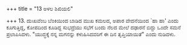+++
title = "13 ಅಳಲ ಶಿಖಿಯಲಿ"

+++
13. ದುಃಖವೆಂಬ ಬೆಂಕಿಯಿಂದ ಬಾಡಿದ ಮುಖ ಕಮಲದ, ಅಪಾರ ವೇದನೆಯಿಂದ `ಹಾ ಹಾ' ಎಂದು ಕೂಗುತ್ತಿದ್ದ,  ಕೋಪದಿಂದ ಕೂಡಿದ್ದ ಸುಭದ್ರೆಯು ಸಭೆಗೆ ಬಂದು ನೆಲದ ಮೇಲೆ ದಢಾರನೆ ಬಿದ್ದು ಒಂದೇ ಸಮನೆ ಪ್ರಲಾಪಿಸಿದಳು. "ಯುದ್ಧಕ್ಕೆ ನನ್ನ ಮಗನನ್ನು ಕಳುಹಿಸಿದವರಿಗೆ ಈ ದಿನ ತೃಪ್ತಿಯಾಯಿತೆ" ಎಂದು ನುಡಿದಳು.